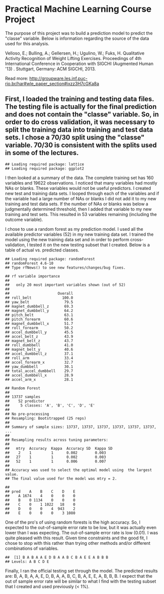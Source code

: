 # Practical Machine Learning Course Project

The purpose of this project was to build a prediction model to predict the "classe" variable.  Below is information regarding the source of the data used for this analysis.

Velloso, E.; Bulling, A.; Gellersen, H.; Ugulino, W.; Fuks, H. Qualitative Activity Recognition of Weight Lifting Exercises. Proceedings of 4th International Conference in Cooperation with SIGCHI (Augmented Human '13) . Stuttgart, Germany: ACM SIGCHI, 2013.

Read more: http://groupware.les.inf.puc-rio.br/har#wle_paper_section#ixzz3H7cGKa8a

First, I loaded the training and testing data files.  The testing file is actually for the final prediction and does not contain the "classe" variable.  So, in order to do cross validation, it was necessary to split the training data into training and test data sets.  I chose a 70/30 split using the "classe" variable.  70/30 is consistent with the splits used in some of the lectures.  
---

```
## Loading required package: lattice
## Loading required package: ggplot2
```
I then looked at a summary of the data.   The complete training set has 160 variables and 19622 observations.  I noticed that many variables had mostly NAs or blanks.  These variables would not be useful predictors.  I created new test and training data sets.  I looped through each of the variables and if the variable had a large number of NAs or blanks I did not add it to my new training and test data sets.  If the number of NAs or blanks was below a judgmentally determined threshold, then I added that variable to my new training and test sets.  This resulted in 53 variables remaining (including the outcome variable).  


I chose to use a random forest as my prediction model.  I used all the available predictor variables (52) in my new training data set. I trained the model using the new training data set and in order to perform cross-validation, I tested it on the new testing subset that I created.  Below is a table of actual vs. predicted classes.


```
## Loading required package: randomForest
## randomForest 4.6-10
## Type rfNews() to see new features/changes/bug fixes.
```

```
## rf variable importance
## 
##   only 20 most important variables shown (out of 52)
## 
##                      Overall
## roll_belt              100.0
## yaw_belt                79.5
## magnet_dumbbell_z       69.3
## magnet_dumbbell_y       64.2
## pitch_belt              63.1
## pitch_forearm           60.6
## magnet_dumbbell_x       51.7
## roll_forearm            50.2
## accel_dumbbell_y        45.5
## accel_belt_z            43.9
## magnet_belt_z           43.7
## roll_dumbbell           41.0
## magnet_belt_y           40.6
## accel_dumbbell_z        37.1
## roll_arm                33.4
## accel_forearm_x         32.7
## yaw_dumbbell            30.1
## total_accel_dumbbell    29.7
## accel_dumbbell_x        28.9
## accel_arm_x             28.1
```

```
## Random Forest 
## 
## 13737 samples
##    52 predictor
##     5 classes: 'A', 'B', 'C', 'D', 'E' 
## 
## No pre-processing
## Resampling: Bootstrapped (25 reps) 
## 
## Summary of sample sizes: 13737, 13737, 13737, 13737, 13737, 13737, ... 
## 
## Resampling results across tuning parameters:
## 
##   mtry  Accuracy  Kappa  Accuracy SD  Kappa SD
##    2    1         1      0.002        0.003   
##   27    1         1      0.002        0.003   
##   52    1         1      0.006        0.007   
## 
## Accuracy was used to select the optimal model using  the largest value.
## The final value used for the model was mtry = 2.
```

```
##     
## pred    A    B    C    D    E
##    A 1674    4    0    0    0
##    B    0 1134    0    0    0
##    C    0    1 1022   18    0
##    D    0    0    4  943    2
##    E    0    0    0    3 1080
```
One of the pro's of using random forests is the high accuracy.  So, I expected to the out-of-sample error rate to be low, but it was actually even lower than I was expecting.  The out-of-sample error rate is low (0.01). I was quite pleased with this result. Given time constraints and the good fit, I chose to stop with this rather than trying other methods and/or different combinations of variables.  


```
##  [1] B A B A A E D B A A B C B A E E A B B B
## Levels: A B C D E
```
Finally, I ran the official testing set through the model.  The predicted results are: B, A, B, A, A, E, D, B, A, A, B, C, B, A, E, E, A, B, B, B.  I expect that the out of sample error rate will be similar to what I find with the testing subset that I created and used previously (< 1%).  

